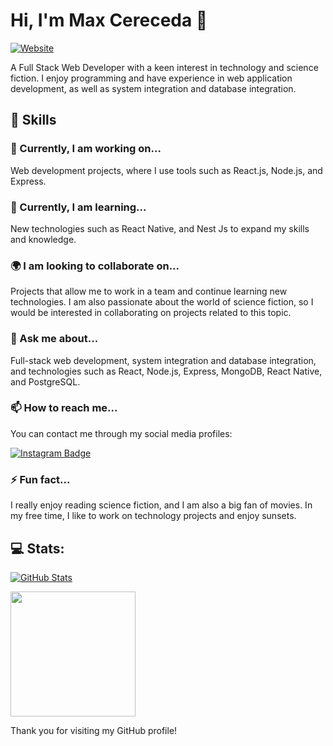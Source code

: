 # Hi, I'm Max Cereceda 👋
[![Website](https://img.shields.io/badge/Website-maxcereceda.com-blue)](https://maxcereceda.com/)

A Full Stack Web Developer with a keen interest in technology and science fiction. I enjoy programming and have experience in web application development, as well as system integration and database integration.

## 🚀 Skills

### 🔭 Currently, I am working on...
Web development projects, where I use tools such as React.js, Node.js, and Express.

### 🌱 Currently, I am learning...
New technologies such as React Native, and Nest Js to expand my skills and knowledge.

### 🌍 I am looking to collaborate on...
Projects that allow me to work in a team and continue learning new technologies. I am also passionate about the world of science fiction, so I would be interested in collaborating on projects related to this topic.

### 💬 Ask me about...
Full-stack web development, system integration and database integration, and technologies such as React, Node.js, Express, MongoDB, React Native, and PostgreSQL.

### 📫 How to reach me...
You can contact me through my social media profiles:

[![Instagram Badge](https://img.shields.io/badge/Instagram-cereceda1991-red)](https://www.instagram.com/cereceda1991)

### ⚡ Fun fact...
I really enjoy reading science fiction, and I am also a big fan of movies. In my free time, I like to work on technology projects and enjoy sunsets.

## 💻 Stats:
[![GitHub Stats](https://github-readme-stats.vercel.app/api?username=maxcerecedadev&show_icons=true&theme=holi&card_width=460)](  https://github.com/cereceda1991  )

<img height=200 align="center" src="https://github-readme-stats.vercel.app/api/top-langs?username=maxcerecedadev&layout=compact&langs_count=8&card_width=460&theme=holi" />

Thank you for visiting my GitHub profile!
